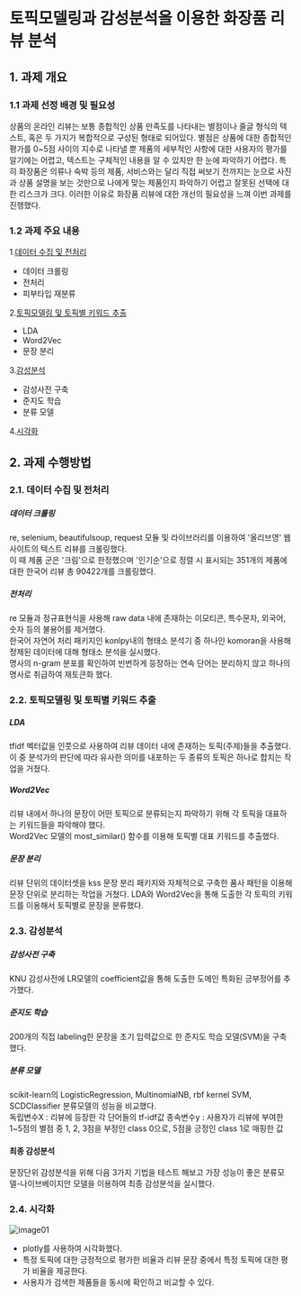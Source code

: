 # 토픽모델링과 감성분석을 이용한 화장품 리뷰 분석

## 1. 과제 개요
### 1.1 과제 선정 배경 및 필요성 
상품의 온라인 리뷰는 보통 종합적인 상품 만족도를 나타내는 별점이나 줄글 형식의 텍스트, 혹은 두 가지가 복합적으로 구성된 형태로 되어있다. 별점은 상품에 대한 종합적인 평가를 0~5점 사이의 지수로 나타낼 뿐 제품의 세부적인 사항에 대한 사용자의 평가를 알기에는 어렵고, 텍스트는 구체적인 내용을 알 수 있지만 한 눈에 파악하기 어렵다. 특히 화장품은 의류나 숙박 등의 제품, 서비스와는 달리 직접 써보기 전까지는 눈으로 사진과 상품 설명을 보는 것만으로 나에게 맞는 제품인지 파악하기 어렵고 잘못된 선택에 대한 리스크가 크다. 이러한 이유로 화장품 리뷰에 대한 개선의 필요성을 느껴 이번 과제를 진행했다.

### 1.2 과제 주요 내용
1.[데이터 수집 및 전처리](#-2.1.-데이터-수집-및-전처리)
- 데이터 크롤링
- 전처리
- 피부타입 재분류  

2.[토픽모델링 및 토픽별 키워드 추출](#-2.2.-토픽모델링-및-토픽별-키워드-추출) 
- LDA
- Word2Vec
- 문장 분리  

3.[감성분석](#-2.3.-감성분석)  
- 감성사전 구축
- 준지도 학습
- 분류 모델  

4.[시각화](#-2.4.-시각화)

## 2. 과제 수행방법
### 2.1. 데이터 수집 및 전처리  
##### 데이터 크롤링
re, selenium, beautifulsoup, request 모듈 및 라이브러리를 이용하여 '올리브영' 웹사이트의 텍스트 리뷰를 크롤링했다.  
이 때 제품 군은 '크림'으로 한정했으며 '인기순'으로 정렬 시 표시되는 351개의 제품에 대한 한국어 리뷰 총 90422개를 크롤링했다.
##### 전처리
re 모듈과 정규표현식을 사용해 raw data 내에 존재하는 이모티콘, 특수문자, 외국어, 숫자 등의 불용어를 제거했다.  
한국어 자연어 처리 패키지인 konlpy내의 형태소 분석기 중 하나인 komoran을 사용해 정제된 데이터에 대해 형태소 분석을 실시했다.  
명사의 n-gram 분포를 확인하여 빈번하게 등장하는 연속 단어는 분리하지 않고 하나의 명사로 취급하여 재토큰화 했다.

### 2.2. 토픽모델링 및 토픽별 키워드 추출
##### LDA 
tfidf 벡터값을 인풋으로 사용하여 리뷰 데이터 내에 존재하는 토픽(주제)들을 추출했다.  
이 중 분석가의 판단에 따라 유사한 의미를 내포하는 두 종류의 토픽은 하나로 합치는 작업을 거쳤다.   
##### Word2Vec 
리뷰 내에서 하나의 문장이 어떤 토픽으로 분류되는지 파악하기 위해 각 토픽을 대표하는 키워드들을 파악해야 했다.  
Word2Vec 모델의 most_similar() 함수를 이용해 토픽별 대표 키워드를 추출했다.  
##### 문장 분리
리뷰 단위의 데이터셋을 kss 문장 분리 패키지와 자체적으로 구축한 품사 패턴을 이용해 문장 단위로 분리하는 작업을 거쳤다.
LDA와 Word2Vec을 통해 도출한 각 토픽의 키워드를 이용해서 토픽별로 문장을 분류했다.

### 2.3. 감성분석
##### 감성사전 구축
KNU 감성사전에 LR모델의 coefficient값을 통해 도출한 도메인 특화된 긍부정어를 추가했다.
##### 준지도 학습
200개의 직접 labeling한 문장을 초기 입력값으로 한 준지도 학습 모델(SVM)을 구축했다.
##### 분류 모델
scikit-learn의 LogisticRegression, MultinomialNB, rbf kernel SVM, SCDClassifier 분류모델의 성능을 비교했다.  
독립변수X : 리뷰에 등장한 각 단어들의 tf-idf값 
종속변수y : 사용자가 리뷰에 부여한 1~5점의 별점 중 1, 2, 3점을 부정인 class 0으로, 5점을 긍정인 class 1로 매핑한 값
#### 최종 감성분석
문장단위 감성분석을 위해 다음 3가지 기법을 테스트 해보고 가장 성능이 좋은 분류모델-나이브베이지안 모델을 이용하여 최종 감성분석을 실시했다.

### 2.4. 시각화
![image01](https://user-images.githubusercontent.com/49268298/175094119-da348e6b-2526-4d2e-ac67-ddef2ed05e69.png)
- plotly를 사용하여 시각화했다.
- 특정 토픽에 대한 긍정적으로 평가한 비율과 리뷰 문장 중에서 특정 토픽에 대한 평가 비율을 제공한다.
- 사용자가 검색한 제품들을 동시에 확인하고 비교할 수 있다.
